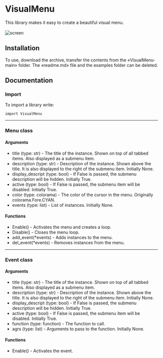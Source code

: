 # VisualMenu
This library makes it easy to create a beautiful visual menu. <br/><br/>
![screen](https://user-images.githubusercontent.com/72179940/150559924-be17458d-64be-4336-a6f3-a9b94523ef0c.png)
## Installation
To use, download the archive, transfer the contents from the «VisualMenu-main» folder. The «readme.md» file and the examples folder can be deleted.
## Documentation
### Import
To import a library write:
```
import VisualMenu
```
---
### Menu class
#### Arguments
* title (type: str) - The title of the instance. Shown on top of all tabbed items. Also displayed as a submenu item.
* description (type: str) - Description of the instance. Shown above the title. It is also displayed to the right of the submenu item. Initially None.
* display_descript (type: bool) - If False is passed, the submenu description will be hidden. Initially True.
* active (type: bool) - If False is passed, the submenu item will be disabled. Initially True.
* color (type: colorama) - The color of the cursor in the menu. Originally colorama.Fore.CYAN.
* events (type: list) - List of instances. Initially None.
#### Functions
* Enable() - Activates the menu and creates a loop.
* Disable() - Closes the menu loop.
* add_event(*events) - Adds instances to the menu.
* del_event(*events) - Removes instances from the menu.
---
### Event class
#### Arguments
* title (type: str) - The title of the instance. Shown on top of all tabbed items. Also displayed as a submenu item.
* description (type: str) - Description of the instance. Shown above the title. It is also displayed to the right of the submenu item. Initially None.
* display_descript (type: bool) - If False is passed, the submenu description will be hidden. Initially True.
* active (type: bool) - If False is passed, the submenu item will be disabled. Initially True.
* function (type: function) - The function to call.
* agrs (type: list) - Arguments to pass to the function. Initially None.
#### Functions
* Enable() - Activates the event.
